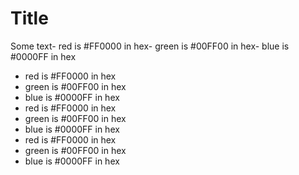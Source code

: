 # Title

Some text- red is #FF0000 in hex- green is #00FF00 in hex- blue is #0000FF in hex
- red is #FF0000 in hex
- green is #00FF00 in hex
- blue is #0000FF in hex
- red is #FF0000 in hex
- green is #00FF00 in hex
- blue is #0000FF in hex
- red is #FF0000 in hex
- green is #00FF00 in hex
- blue is #0000FF in hex